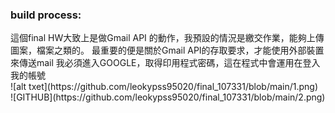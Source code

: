 <h3>build process:</h3>
這個final HW大致上是做Gmail API 的動作，我預設的情況是繳交作業，能夠上傳圖案，檔案之類的。
最重要的便是關於Gmail API的存取要求，才能使用外部裝置來傳送mail
我必須進入GOOGLE，取得印用程式密碼，這在程式中會運用在登入我的帳號
<br>
![alt txet](https://github.com/leokypss95020/final_107331/blob/main/1.png)
<br>
![GITHUB](https://github.com/leokypss95020/final_107331/blob/main/2.png)

